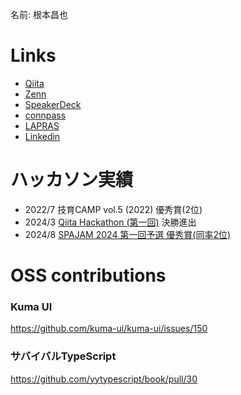名前: 根本昌也

# Links
- [Qiita](https://qiita.com/_masa5555)
- [Zenn](https://zenn.dev/ms5)
- [SpeakerDeck](https://speakerdeck.com/masa5555)
- [connpass](https://connpass.com/user/masa5555/)
- [LAPRAS](https://lapras.com/public/masa55555)
- [Linkedin](https://www.linkedin.com/in/%E6%98%8C%E4%B9%9F-%E6%A0%B9%E6%9C%AC-3ab438190/)

# ハッカソン実績
- 2022/7 技育CAMP vol.5 (2022) 優秀賞(2位)
- 2024/3 [Qiita Hackathon (第一回)](https://qiita.com/official-campaigns/hackathon/2024-first) 決勝進出
- 2024/8 [SPAJAM 2024 第一回予選 優秀賞(同率2位)](https://www.mcf.or.jp/temp/spajam/mcf_release_20240813spajam.pdf) 

# OSS contributions
### Kuma UI 
https://github.com/kuma-ui/kuma-ui/issues/150

### サバイバルTypeScript
  
https://github.com/yytypescript/book/pull/30
